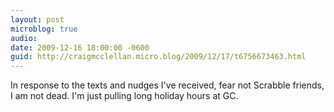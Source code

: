 ```yaml
---
layout: post
microblog: true
audio: 
date: 2009-12-16 18:00:00 -0600
guid: http://craigmcclellan.micro.blog/2009/12/17/t6756673463.html
---
```

In response to the texts and nudges I've received, fear not Scrabble friends, I am not dead.  I'm just pulling long holiday hours at GC.
